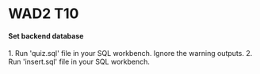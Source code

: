 <h1>WAD2 T10</h1>

<h4>Set backend database</h4>
<p>
  1. Run 'quiz.sql' file in your SQL workbench. Ignore the warning outputs.
  2. Run 'insert.sql' file in your SQL workbench.
</p>
</br>
